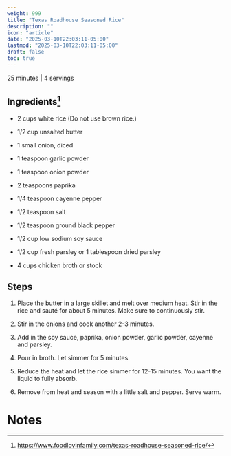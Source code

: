 ```yaml
---
weight: 999
title: "Texas Roadhouse Seasoned Rice"
description: ""
icon: "article"
date: "2025-03-10T22:03:11-05:00"
lastmod: "2025-03-10T22:03:11-05:00"
draft: false
toc: true
---
```


25 minutes | 4 servings

## Ingredients[^1]

- 2 cups white rice (Do not use brown rice.)

- 1/2 cup unsalted butter

- 1 small onion, diced

- 1 teaspoon garlic powder

- 1 teaspoon onion powder

- 2 teaspoons paprika

- 1/4 teaspoon cayenne pepper

- 1/2 teaspoon salt

- 1/2 teaspoon ground black pepper

- 1/2 cup low sodium soy sauce

- 1/2 cup fresh parsley or 1 tablespoon dried parsley

- 4 cups chicken broth or stock

## Steps

1. Place the butter in a large skillet and melt over medium heat. Stir in the rice and sauté for about 5 minutes. Make sure to continuously stir.

1. Stir in the onions and cook another 2-3 minutes.

1. Add in the soy sauce, paprika, onion powder, garlic powder, cayenne and parsley.

1. Pour in broth. Let simmer for 5 minutes.

1. Reduce the heat and let the rice simmer for 12-15 minutes. You want the liquid to fully absorb.

1. Remove from heat and season with a little salt and pepper. Serve warm.

# Notes

[^1]: https://www.foodlovinfamily.com/texas-roadhouse-seasoned-rice/